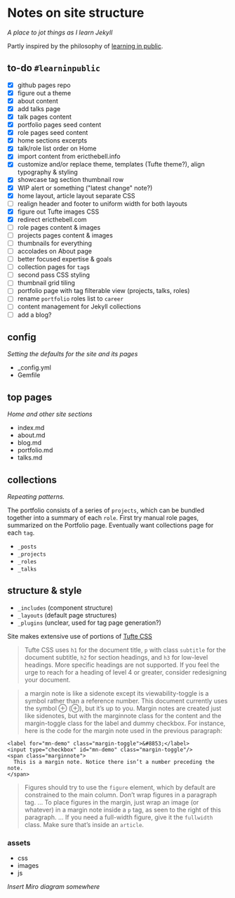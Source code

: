 # Notes on site structure

*A place to jot things as I learn Jekyll*

Partly inspired by the philosophy of [learning in public](https://www.swyx.io/learn-in-public/).

## to-do `#learninpublic`

- [x] github pages repo
- [x] figure out a theme
- [x] about content
- [x] add talks page
- [x] talk pages content
- [x] portfolio pages seed content
- [x] role pages seed content
- [x] home sections excerpts
- [x] talk/role list order on Home
- [x] import content from ericthebell.info
- [x] customize and/or replace theme, templates (Tufte theme?), align typography & styling
- [x] showcase tag section thumbnail row
- [x] WIP alert or something ("latest change" note?)
- [x] home layout, article layout separate CSS
- [ ] realign header and footer to uniform width for both layouts
- [x] figure out Tufte images CSS
- [x] redirect ericthebell.com
- [ ] role pages content & images
- [ ] projects pages content & images
- [ ] thumbnails for everything
- [ ] accolades on About page
- [ ] better focused expertise & goals
- [ ] collection pages for `tag`s
- [ ] second pass CSS styling
- [ ] thumbnail grid tiling
- [ ] portfolio page with tag filterable view (projects, talks, roles)
- [ ] rename `portfolio` roles list to `career`
- [ ] content management for Jekyll collections
- [ ] add a blog?

## config

*Setting the defaults for the site and its pages*

- _config.yml
- Gemfile

## top pages

*Home and other site sections*

- index.md
- about.md
- blog.md
- portfolio.md
- talks.md

## collections

*Repeating patterns.* 

The portfolio consists of a series of `projects`, which can be bundled together into a summary of each `role`. First try manual role pages, summarized on the Portfolio page. Eventually want collections page for each `tag`.

- `_posts`
- `_projects`
- `_roles`
- `_talks`

## structure & style

- `_includes` (component structure)
- `_layouts` (default page structures)
- `_plugins` (unclear, used for tag page generation?)

Site makes extensive use of portions of [Tufte CSS](https://edwardtufte.github.io/tufte-css/)

> Tufte CSS uses `h1` for the document title, `p` with class `subtitle` for the document subtitle, `h2` for section headings, and `h3` for low-level headings. More specific headings are not supported. If you feel the urge to reach for a heading of level 4 or greater, consider redesigning your document.

> a margin note is like a sidenote except its viewability-toggle is a symbol rather than a reference number. This document currently uses the symbol ⊕ (&#8853;), but it’s up to you. Margin notes are created just like sidenotes, but with the marginnote class for the content and the margin-toggle class for the label and dummy checkbox. For instance, here is the code for the margin note used in the previous paragraph:

```
<label for="mn-demo" class="margin-toggle">&#8853;</label>
<input type="checkbox" id="mn-demo" class="margin-toggle"/>
<span class="marginnote">
  This is a margin note. Notice there isn’t a number preceding the note.
</span>
```

> Figures should try to use the `figure` element, which by default are constrained to the main column. Don’t wrap figures in a paragraph tag. ...
> To place figures in the margin, just wrap an image (or whatever) in a margin note inside a `p` tag, as seen to the right of this paragraph. ...
> If you need a full-width figure, give it the `fullwidth` class. Make sure that’s inside an `article`.


### assets

- css
- images
- js

*Insert Miro diagram somewhere*